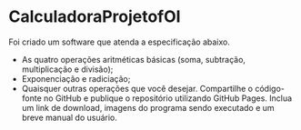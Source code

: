 # CalculadoraProjetofOI 
Foi criado um software que atenda a especificação abaixo. 
- As quatro operações aritméticas básicas (soma, subtração, multiplicação e divisão);
- Exponenciação e radiciação;
- Quaisquer outras operações que você desejar.
Compartilhe o código-fonte no GitHub e publique o repositório utilizando GitHub Pages. Inclua um link de download, imagens do programa sendo executado e um breve manual do usuário.
